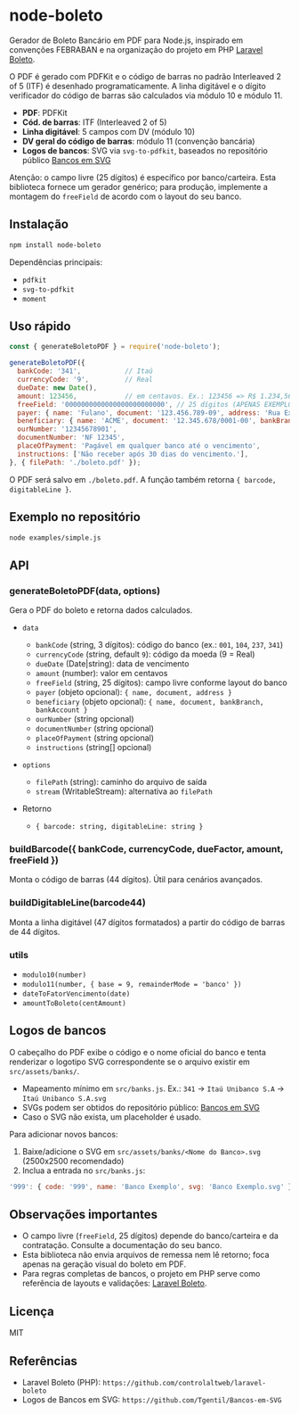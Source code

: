 # node-boleto

Gerador de Boleto Bancário em PDF para Node.js, inspirado em convenções FEBRABAN e na organização do projeto em PHP [Laravel Boleto](https://github.com/controlaltweb/laravel-boleto).

O PDF é gerado com PDFKit e o código de barras no padrão Interleaved 2 of 5 (ITF) é desenhado programaticamente. A linha digitável e o dígito verificador do código de barras são calculados via módulo 10 e módulo 11.

- **PDF**: PDFKit
- **Cód. de barras**: ITF (Interleaved 2 of 5)
- **Linha digitável**: 5 campos com DV (módulo 10)
- **DV geral do código de barras**: módulo 11 (convenção bancária)
- **Logos de bancos**: SVG via `svg-to-pdfkit`, baseados no repositório público [Bancos em SVG](https://github.com/Tgentil/Bancos-em-SVG)

Atenção: o campo livre (25 dígitos) é específico por banco/carteira. Esta biblioteca fornece um gerador genérico; para produção, implemente a montagem do `freeField` de acordo com o layout do seu banco.

## Instalação

```bash
npm install node-boleto
```

Dependências principais:
- `pdfkit`
- `svg-to-pdfkit`
- `moment`

## Uso rápido

```javascript
const { generateBoletoPDF } = require('node-boleto');

generateBoletoPDF({
  bankCode: '341',           // Itaú
  currencyCode: '9',         // Real
  dueDate: new Date(),
  amount: 123456,            // em centavos. Ex.: 123456 => R$ 1.234,56
  freeField: '0000000000000000000000000', // 25 dígitos (APENAS EXEMPLO)
  payer: { name: 'Fulano', document: '123.456.789-09', address: 'Rua Exemplo, 100' },
  beneficiary: { name: 'ACME', document: '12.345.678/0001-00', bankBranch: '1234-5', bankAccount: '67890-1' },
  ourNumber: '12345678901',
  documentNumber: 'NF 12345',
  placeOfPayment: 'Pagável em qualquer banco até o vencimento',
  instructions: ['Não receber após 30 dias do vencimento.'],
}, { filePath: './boleto.pdf' });
```

O PDF será salvo em `./boleto.pdf`. A função também retorna `{ barcode, digitableLine }`.

## Exemplo no repositório

```bash
node examples/simple.js
```

## API

### generateBoletoPDF(data, options)
Gera o PDF do boleto e retorna dados calculados.

- `data`
  - `bankCode` (string, 3 dígitos): código do banco (ex.: `001`, `104`, `237`, `341`)
  - `currencyCode` (string, default `9`): código da moeda (9 = Real)
  - `dueDate` (Date|string): data de vencimento
  - `amount` (number): valor em centavos
  - `freeField` (string, 25 dígitos): campo livre conforme layout do banco
  - `payer` (objeto opcional): `{ name, document, address }`
  - `beneficiary` (objeto opcional): `{ name, document, bankBranch, bankAccount }`
  - `ourNumber` (string opcional)
  - `documentNumber` (string opcional)
  - `placeOfPayment` (string opcional)
  - `instructions` (string[] opcional)

- `options`
  - `filePath` (string): caminho do arquivo de saída
  - `stream` (WritableStream): alternativa ao `filePath`

- Retorno
  - `{ barcode: string, digitableLine: string }`

### buildBarcode({ bankCode, currencyCode, dueFactor, amount, freeField })
Monta o código de barras (44 dígitos). Útil para cenários avançados.

### buildDigitableLine(barcode44)
Monta a linha digitável (47 dígitos formatados) a partir do código de barras de 44 dígitos.

### utils
- `modulo10(number)`
- `modulo11(number, { base = 9, remainderMode = 'banco' })`
- `dateToFatorVencimento(date)`
- `amountToBoleto(centAmount)`

## Logos de bancos

O cabeçalho do PDF exibe o código e o nome oficial do banco e tenta renderizar o logotipo SVG correspondente se o arquivo existir em `src/assets/banks/`.

- Mapeamento mínimo em `src/banks.js`. Ex.: `341` → `Itaú Unibanco S.A` → `Itaú Unibanco S.A.svg`
- SVGs podem ser obtidos do repositório público: [Bancos em SVG](https://github.com/Tgentil/Bancos-em-SVG)
- Caso o SVG não exista, um placeholder é usado.

Para adicionar novos bancos:
1. Baixe/adicione o SVG em `src/assets/banks/<Nome do Banco>.svg` (2500x2500 recomendado)
2. Inclua a entrada no `src/banks.js`:
```js
'999': { code: '999', name: 'Banco Exemplo', svg: 'Banco Exemplo.svg' }
```

## Observações importantes

- O campo livre (`freeField`, 25 dígitos) depende do banco/carteira e da contratação. Consulte a documentação do seu banco.
- Esta biblioteca não envia arquivos de remessa nem lê retorno; foca apenas na geração visual do boleto em PDF.
- Para regras completas de bancos, o projeto em PHP serve como referência de layouts e validações: [Laravel Boleto](https://github.com/controlaltweb/laravel-boleto).

## Licença

MIT

## Referências
- Laravel Boleto (PHP): `https://github.com/controlaltweb/laravel-boleto`
- Logos de Bancos em SVG: `https://github.com/Tgentil/Bancos-em-SVG`

